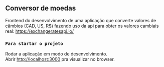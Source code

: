 
## Conversor de moedas

Frontend do desenvolvimento de uma aplicação que converte valores de câmbios (CAD, US, R$) fazendo uso da api para obter os valores cambiais real: https://exchangeratesapi.io/

### `Para startar o projeto`

Rodar a aplicação em modo de desenvolvimento.<br />
Abrir [http://localhost:3000](http://localhost:3000) pra visualizar no browser.
